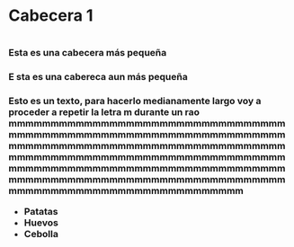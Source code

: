 <h1>Cabecera 1 <h1>
<h3>Esta es una cabecera más pequeña<h>
<h4>E  sta es una cabereca aun más pequeña<h4>
  <p>Esto es un texto, para hacerlo medianamente largo voy a proceder a repetir la letra m durante un rao mmmmmmmmmmmmmmmmmmmmmmmmmmmmmmmmmmmmmmmmmmmmmmmmmmmmmmmmmmmmmmmmmmmmmmmmmmmmmmmmmmmmmmmmmmmmmmmmmmmmmmmmmmmmmmmmmmmmmmmmmmmmmmmmmmmmmmmmmmmmmmmmmmmmmmmmmmmmmmmmmmmmmmmmmmmmmmmmmmmmmmmmmmmmmmmmmmmmmmmmmmmmmmmmmmmmmmmmmmmmmmmmmm<p>
  <ul>
    <li>Patatas
    <li>Huevos
    <li>Cebolla
  <ul>
  
  
  
